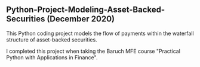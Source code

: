 ## Python-Project-Modeling-Asset-Backed-Securities (December 2020)
This Python coding project models the flow of payments within the waterfall structure of asset-backed securities.

I completed this project when taking the Baruch MFE course "Practical Python with Applications in Finance".
